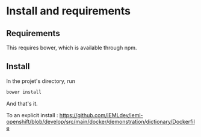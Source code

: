 ﻿# Install and requirements

## Requirements

This requires bower, which is available through npm.

## Install

In the projet's directory, run

```bash
bower install
```
And that's it.

To an explicit install : https://github.com/IEMLdev/ieml-openshift/blob/develop/src/main/docker/demonstration/dictionary/Dockerfile
